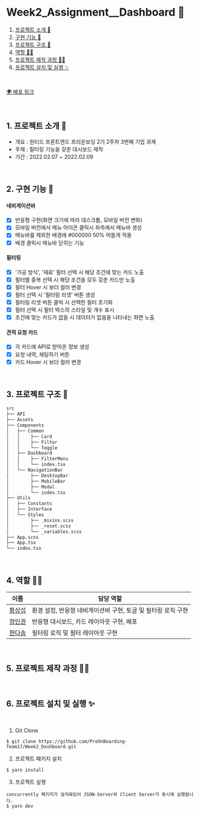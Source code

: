 # Week2_Assignment\_\_Dashboard 📝

1. [프로젝트 소개 🚀](#1-프로젝트-소개-)
2. [구현 기능 📍](#2-구현-기능-)
3. [프로젝트 구조 🌲](#3-프로젝트-구조-)
4. [역할 👋🏻](#4-역할-)
5. [프로젝트 제작 과정 ✍🏻](#5-프로젝트-제작-과정-)
6. [프로젝트 설치 및 실행 ✨](#6-프로젝트-설치-및-실행-)

<br/>

[🌍 배포 링크]()

<br />

## 1. 프로젝트 소개 🚀

- 개요 : 원티드 프론트엔드 프리온보딩 2기 2주차 3번째 기업 과제
- 주제 : 필터링 기능을 갖춘 대시보드 제작
- 기간 : 2022.02.07 ~ 2022.02.09

<br />

## 2. 구현 기능 📍

#### 네비게이션바

- [x] 반응형 구현(화면 크기에 따라 데스크톱, 모바일 버전 변화)
- [x] 모바일 버전에서 메뉴 아이콘 클릭시 좌측에서 메뉴바 생성
- [x] 메뉴바를 제외한 배경에 #000000 50% 어둡게 적용
- [x] 배경 클릭시 메뉴바 닫히는 기능

#### 필터링

- [x] '가공 방식', '재료' 필터 선택 시 해당 조건에 맞는 카드 노출
- [x] 필터별 중복 선택 시 해당 조건을 모두 갖춘 카드만 노출
- [x] 필터 Hover 시 보더 컬러 변경
- [x] 필터 선택 시 '필터링 리셋' 버튼 생성
- [x] 필터링 리셋 버튼 클릭 시 선택한 필터 초기화
- [x] 필터 선택 시 필터 박스의 스타일 및 개수 표시
- [x] 조건에 맞는 카드가 없을 시 데이터가 없음을 나타내는 화면 노출

#### 견적 요청 카드

- [x] 각 카드에 API로 받아온 정보 생성
- [x] 요청 내역, 채팅하기 버튼
- [x] 카드 Hover 시 보더 컬러 변경

<br />

## 3. 프로젝트 구조 🌲

```bash
src
├── API
├── Assets
├── Components
│   ├── Common
│   │    ├── Card
│   │    ├── Filter
│   │    └── Toggle
│   ├── Dashboard
│   │    ├── FilterMenu
│   │    └── index.tsx
│   └── NavigationBar
│        ├── DesktopBar
│        ├── MobileBar
│        ├── Modal
│        └── index.tsx
├── Utils
│   ├── Constants
│   ├── Interface
│   └── Styles
│        ├── _mixins.scss
│        ├── _reset.scss
│        └── _variables.scss
├── App.scss
├── App.tsx
└── index.tsx
```

<br/>

## 4. 역할 👋🏻

| 이름                                       | 담당 역할                                                     |
| ------------------------------------------ | ------------------------------------------------------------- |
| [황상섭](https://github.com/sangseophwang) | 환경 설정, 반응형 네비게이션바 구현, 토글 및 필터링 로직 구현 |
| [정인권](https://github.com/developjik)    | 반응형 대시보드, 카드 레이아웃 구현, 배포                     |
| [현다솜](https://github.com/som-syom)      | 필터링 로직 및 필터 레이아웃 구현                             |

<br/>

## 5. 프로젝트 제작 과정 ✍🏻

<br/>

## 6. 프로젝트 설치 및 실행 ✨

<br/>

1. Git Clone

```plaintext
$ git clone https://github.com/PreOnBoarding-Team17/Week2_Dashboard.git
```

2. 프로젝트 패키지 설치

```plaintext
$ yarn install
```

3. 프로젝트 실행

```plaintext
concurrently 패키지가 설치돼있어 JSON-Server와 Client Server가 동시에 실행됩니다.
$ yarn dev
```
